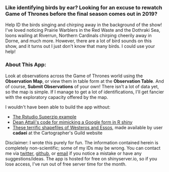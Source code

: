 ### Like identifying birds by ear? Looking for an excuse to rewatch Game of Thrones before the final season comes out in 2019?

Help ID the birds singing and chirping away in the background of the
show! I've loved noticing Prairie Warblers in the Red Waste and the
Dothraki Sea, loons wailing at Riverrun, Northern Cardinals chirping
cheerily away in Dorne, and much more. However, there are a lot of bird
sounds on this show, and it turns out I just don't know that many birds.
I could use your help!

### About This App:

Look at observations across the Game of Thrones world using the
**Observation Map**, or view them in table form at the **Observation
Table**. And of course, **Submit Observations** of your own! There isn't
a lot of data yet, so the map is simple. If I manage to get a lot of
identifications, I'll get fancier with the exploratory capacity offered
by the map.

I wouldn't have been able to build the app without:

-   [The Rstudio Superzip
    example](https://github.com/rstudio/shiny-examples/tree/master/063-superzip-example)
-   [Dean Attali's code for mimicking a Google form in R
    shiny](https://deanattali.com/2015/06/14/mimicking-google-form-shiny/)
-   [These terrific shapefiles of Westeros and
    Essos](https://www.cartographersguild.com/showthread.php?t=30472),
    made available by user **cadaei** at the Cartographer's Guild
    website

Disclaimer: I wrote this purely for fun. The information contained
herein is completely non-scientific; some of my IDs may be wrong. You
can contact me via [twitter](https://twitter.com/CBalantic),
[github](https://github.com/cbalantic/), or
[email](https://cbalantic.github.io/about/) if you notice a mistake or
have any suggestions/ideas. The app is hosted for free on
shinyserver.io, so if you lose access, I've run out of free server time
for the month.
